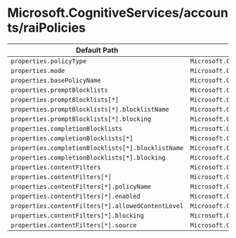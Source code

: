 # Microsoft.CognitiveServices/accounts/raiPolicies

| Default Path | Alias |
|---|---|
| `properties.policyType` | `Microsoft.CognitiveServices/accounts/raiPolicies/policyType` |
| `properties.mode` | `Microsoft.CognitiveServices/accounts/raiPolicies/mode` |
| `properties.basePolicyName` | `Microsoft.CognitiveServices/accounts/raiPolicies/basePolicyName` |
| `properties.promptBlocklists` | `Microsoft.CognitiveServices/accounts/raiPolicies/promptBlocklists` |
| `properties.promptBlocklists[*]` | `Microsoft.CognitiveServices/accounts/raiPolicies/promptBlocklists[*]` |
| `properties.promptBlocklists[*].blocklistName` | `Microsoft.CognitiveServices/accounts/raiPolicies/promptBlocklists[*].blocklistName` |
| `properties.promptBlocklists[*].blocking` | `Microsoft.CognitiveServices/accounts/raiPolicies/promptBlocklists[*].blocking` |
| `properties.completionBlocklists` | `Microsoft.CognitiveServices/accounts/raiPolicies/completionBlocklists` |
| `properties.completionBlocklists[*]` | `Microsoft.CognitiveServices/accounts/raiPolicies/completionBlocklists[*]` |
| `properties.completionBlocklists[*].blocklistName` | `Microsoft.CognitiveServices/accounts/raiPolicies/completionBlocklists[*].blocklistName` |
| `properties.completionBlocklists[*].blocking` | `Microsoft.CognitiveServices/accounts/raiPolicies/completionBlocklists[*].blocking` |
| `properties.contentFilters` | `Microsoft.CognitiveServices/accounts/raiPolicies/contentFilters` |
| `properties.contentFilters[*]` | `Microsoft.CognitiveServices/accounts/raiPolicies/contentFilters[*]` |
| `properties.contentFilters[*].policyName` | `Microsoft.CognitiveServices/accounts/raiPolicies/contentFilters[*].policyName` |
| `properties.contentFilters[*].enabled` | `Microsoft.CognitiveServices/accounts/raiPolicies/contentFilters[*].enabled` |
| `properties.contentFilters[*].allowedContentLevel` | `Microsoft.CognitiveServices/accounts/raiPolicies/contentFilters[*].allowedContentLevel` |
| `properties.contentFilters[*].blocking` | `Microsoft.CognitiveServices/accounts/raiPolicies/contentFilters[*].blocking` |
| `properties.contentFilters[*].source` | `Microsoft.CognitiveServices/accounts/raiPolicies/contentFilters[*].source` |

